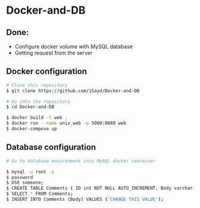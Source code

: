 # Docker-and-DB

## Done:
- Configure docker volume with MySQL database
- Getting request from the server

## Docker configuration

```bash
# Clone this repository
$ git clone https://github.com/1Sayd/Docker-and-DB

# Go into the repository
$ cd Docker-and-DB

$ docker build -t web .
$ docker run --name unix_web -p 5000:8080 web
$ docker-compose up
```

## Database configuration

```bash
# Go to database environment into MySQL docker container

$ mysql -u root -p
$ password
$ USE someone;
$ CREATE TABLE Comments ( ID int NOT NULL AUTO_INCREMENT, Body varchar(255) NOT NULL, PRIMARY KEY (ID) );
$ SELECT * FROM Comments;
$ INSERT INTO Comments (Body) VALUES ('CHANGE THIS VALUE');
```
